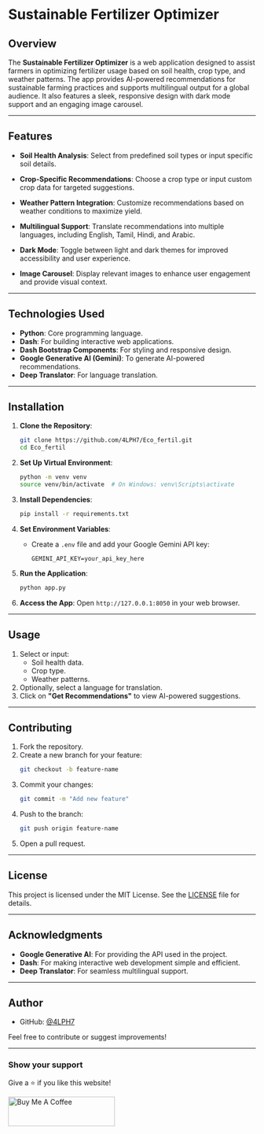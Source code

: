 # Sustainable Fertilizer Optimizer

## Overview
The **Sustainable Fertilizer Optimizer** is a web application designed to assist farmers in optimizing fertilizer usage based on soil health, crop type, and weather patterns. The app provides AI-powered recommendations for sustainable farming practices and supports multilingual output for a global audience. It also features a sleek, responsive design with dark mode support and an engaging image carousel.

---

## Features

- **Soil Health Analysis**:
  Select from predefined soil types or input specific soil details.

- **Crop-Specific Recommendations**:
  Choose a crop type or input custom crop data for targeted suggestions.

- **Weather Pattern Integration**:
  Customize recommendations based on weather conditions to maximize yield.

- **Multilingual Support**:
  Translate recommendations into multiple languages, including English, Tamil, Hindi, and Arabic.

- **Dark Mode**:
  Toggle between light and dark themes for improved accessibility and user experience.

- **Image Carousel**:
  Display relevant images to enhance user engagement and provide visual context.

---

## Technologies Used

- **Python**: Core programming language.
- **Dash**: For building interactive web applications.
- **Dash Bootstrap Components**: For styling and responsive design.
- **Google Generative AI (Gemini)**: To generate AI-powered recommendations.
- **Deep Translator**: For language translation.

---

## Installation

1. **Clone the Repository**:
   ```bash
   git clone https://github.com/4LPH7/Eco_fertil.git
   cd Eco_fertil
   ```

2. **Set Up Virtual Environment**:
   ```bash
   python -m venv venv
   source venv/bin/activate  # On Windows: venv\Scripts\activate
   ```

3. **Install Dependencies**:
   ```bash
   pip install -r requirements.txt
   ```

4. **Set Environment Variables**:
   - Create a `.env` file and add your Google Gemini API key:
     ```
     GEMINI_API_KEY=your_api_key_here
     ```

5. **Run the Application**:
   ```bash
   python app.py
   ```

6. **Access the App**:
   Open `http://127.0.0.1:8050` in your web browser.

---

## Usage

1. Select or input:
   - Soil health data.
   - Crop type.
   - Weather patterns.
2. Optionally, select a language for translation.
3. Click on **"Get Recommendations"** to view AI-powered suggestions.


---

## Contributing

1. Fork the repository.
2. Create a new branch for your feature:
   ```bash
   git checkout -b feature-name
   ```
3. Commit your changes:
   ```bash
   git commit -m "Add new feature"
   ```
4. Push to the branch:
   ```bash
   git push origin feature-name
   ```
5. Open a pull request.

---

## License

This project is licensed under the MIT License. See the [LICENSE](LICENSE) file for details.

---

## Acknowledgments

- **Google Generative AI**: For providing the API used in the project.
- **Dash**: For making interactive web development simple and efficient.
- **Deep Translator**: For seamless multilingual support.


---

## Author

- GitHub: [@4LPH7](https://github.com/4LPH7)

Feel free to contribute or suggest improvements!

---
### Show your support

Give a ⭐ if you like this website!

<a href="https://buymeacoffee.com/arulartadg" target="_blank"><img src="https://cdn.buymeacoffee.com/buttons/v2/default-violet.png" alt="Buy Me A Coffee" height= "60px" width= "217px" ></a>
